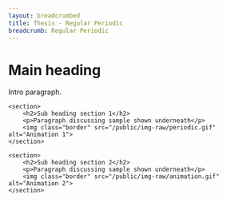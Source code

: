 ```yaml
---
layout: breadcrumbed
title: Thesis - Regular Periodic
breadcrumb: Regular Periodic
---
```

<div class="container">
    <h1>Main heading</h1>
    <p>Intro paragraph.</p>

    <section>
        <h2>Sub heading section 1</h2>
        <p>Paragraph discussing sample shown underneath</p>
        <img class="border" src="/public/img-raw/periodic.gif" alt="Animation 1">
    </section>

    <section>
        <h2>Sub heading section 2</h2>
        <p>Paragraph discussing sample shown underneath</p>
        <img class="border" src="/public/img-raw/animation.gif" alt="Animation 2">
    </section>
</div>

